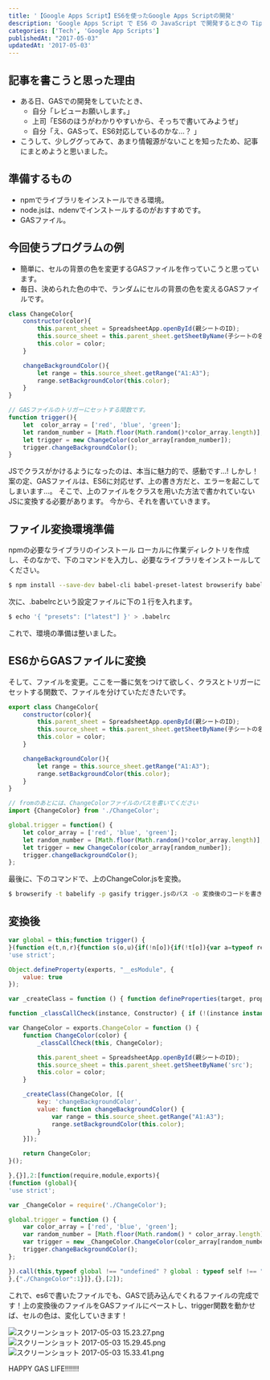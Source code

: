 ```yaml
---
title: '【Google Apps Script】ES6を使ったGoogle Apps Scriptの開発'
description: 'Google Apps Script で ES6 の JavaScript で開発するときの Tips です。'
categories: ['Tech', 'Google App Scripts']
publishedAt: "2017-05-03"
updatedAt: '2017-05-03'
---
```


## 記事を書こうと思った理由

  - ある日、GASでの開発をしていたとき、
    - 自分「レビューお願いします。」
    - 上司「ES6のほうがわかりやすいから、そっちで書いてみようぜ」
    - 自分「え、GASって、ES6対応しているのかな...？ 」
  - こうして、少しググってみて、あまり情報源がないことを知ったため、記事にまとめようと思いました。

## 準備するもの

  - npmでライブラリをインストールできる環境。
  - node.jsは、ndenvでインストールするのがおすすめです。
  - GASファイル。

## 今回使うプログラムの例

  - 簡単に、セルの背景の色を変更するGASファイルを作っていこうと思っています。
  - 毎日、決められた色の中で、ランダムにセルの背景の色を変えるGASファイルです。

```js [ChangeColor.js]:
class ChangeColor{
    constructor(color){
        this.parent_sheet = SpreadsheetApp.openById(親シートのID);
        this.source_sheet = this.parent_sheet.getSheetByName(子シートの名前);
        this.color = color;
    }

    changeBackgroundColor(){
        let range = this.source_sheet.getRange("A1:A3");
        range.setBackgroundColor(this.color);
    }
}

// GASファイルのトリガーにセットする関数です。
function trigger(){
    let  color_array = ['red', 'blue', 'green'];
    let random_number = [Math.floor(Math.random()*color_array.length)];
    let trigger = new ChangeColor(color_array[random_number]);
    trigger.changeBackgroundColor();
}
```

JSでクラスがかけるようになったのは、本当に魅力的で、感動です...!
しかし！ 案の定、GASファイルは、ES6に対応せず、上の書き方だと、エラーを起こしてしまいます...。
そこで、上のファイルをクラスを用いた方法で書かれていないJSに変換する必要があります。
今から、それを書いていきます。

## ファイル変換環境準備

npmの必要なライブラリのインストール
ローカルに作業ディレクトリを作成し、そのなかで、下のコマンドを入力し、必要なライブラリをインストールしてください。

```bash
$ npm install --save-dev babel-cli babel-preset-latest browserify babelify gasify
```

次に、.babelrcという設定ファイルに下の１行を入れます。

```bash
$ echo '{ "presets": ["latest"] }' > .babelrc
```

これで、環境の準備は整いました。

## ES6からGASファイルに変換

そして、ファイルを変更。ここを一番に気をつけて欲しく、クラスとトリガーにセットする関数で、ファイルを分けていただきたいです。

```js [ChangeColor.js]
export class ChangeColor{
    constructor(color){
        this.parent_sheet = SpreadsheetApp.openById(親シートのID);
        this.source_sheet = this.parent_sheet.getSheetByName(子シートの名前);
        this.color = color;
    }

    changeBackgroundColor(){
        let range = this.source_sheet.getRange("A1:A3");
        range.setBackgroundColor(this.color);
    }
}
```

```js [trigger.js]
// fromのあとには、ChangeColorファイルのパスを書いてください
import {ChangeColor} from './ChangeColor';

global.trigger = function() {
    let color_array = ['red', 'blue', 'green'];
    let random_number = [Math.floor(Math.random()*color_array.length)];
    let trigger = new ChangeColor(color_array[random_number]);
    trigger.changeBackgroundColor();
};

```

最後に、下のコマンドで、上のChangeColor.jsを変換。

```bash
$ browserify -t babelify -p gasify trigger.jsのパス -o 変換後のコードを書き込むファイルへのパス
```

## 変換後

```js [trigger.js]
var global = this;function trigger() {
}(function e(t,n,r){function s(o,u){if(!n[o]){if(!t[o]){var a=typeof require=="function"&&require;if(!u&&a)return a(o,!0);if(i)return i(o,!0);var f=new Error("Cannot find module '"+o+"'");throw f.code="MODULE_NOT_FOUND",f}var l=n[o]={exports:{}};t[o][0].call(l.exports,function(e){var n=t[o][1][e];return s(n?n:e)},l,l.exports,e,t,n,r)}return n[o].exports}var i=typeof require=="function"&&require;for(var o=0;o<r.length;o++)s(r[o]);return s})({1:[function(require,module,exports){
'use strict';

Object.defineProperty(exports, "__esModule", {
    value: true
});

var _createClass = function () { function defineProperties(target, props) { for (var i = 0; i < props.length; i++) { var descriptor = props[i]; descriptor.enumerable = descriptor.enumerable || false; descriptor.configurable = true; if ("value" in descriptor) descriptor.writable = true; Object.defineProperty(target, descriptor.key, descriptor); } } return function (Constructor, protoProps, staticProps) { if (protoProps) defineProperties(Constructor.prototype, protoProps); if (staticProps) defineProperties(Constructor, staticProps); return Constructor; }; }();

function _classCallCheck(instance, Constructor) { if (!(instance instanceof Constructor)) { throw new TypeError("Cannot call a class as a function"); } }

var ChangeColor = exports.ChangeColor = function () {
    function ChangeColor(color) {
        _classCallCheck(this, ChangeColor);

        this.parent_sheet = SpreadsheetApp.openById(親シートのID);
        this.source_sheet = this.parent_sheet.getSheetByName('src');
        this.color = color;
    }

    _createClass(ChangeColor, [{
        key: 'changeBackgroundColor',
        value: function changeBackgroundColor() {
            var range = this.source_sheet.getRange("A1:A3");
            range.setBackgroundColor(this.color);
        }
    }]);

    return ChangeColor;
}();

},{}],2:[function(require,module,exports){
(function (global){
'use strict';

var _ChangeColor = require('./ChangeColor');

global.trigger = function () {
    var color_array = ['red', 'blue', 'green'];
    var random_number = [Math.floor(Math.random() * color_array.length)];
    var trigger = new _ChangeColor.ChangeColor(color_array[random_number]);
    trigger.changeBackgroundColor();
};

}).call(this,typeof global !== "undefined" ? global : typeof self !== "undefined" ? self : typeof window !== "undefined" ? window : {})
},{"./ChangeColor":1}]},{},[2]);
```

これで、es6で書いたファイルでも、GASで読み込んでくれるファイルの完成です！上の変換後のファイルをGASファイルにペーストし、trigger関数を動かせば、セルの色は、変化していきます！

![スクリーンショット 2017-05-03 15.23.27.png](https://qiita-image-store.s3.amazonaws.com/0/152032/7a0bcbe2-d882-db46-a718-a5302c8e88c1.png)![スクリーンショット 2017-05-03 15.29.45.png](https://qiita-image-store.s3.amazonaws.com/0/152032/49f60241-c98b-07ff-9f74-18c49955d055.png)
![スクリーンショット 2017-05-03 15.33.41.png](https://qiita-image-store.s3.amazonaws.com/0/152032/c5dbeeb6-7746-d827-dee7-83fe9e42d6d8.png)

HAPPY GAS LIFE!!!!!!!
